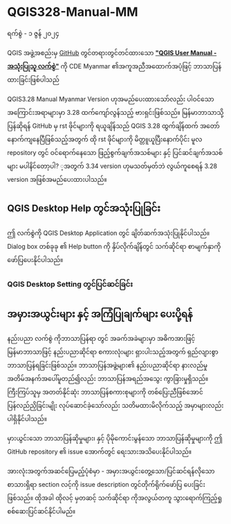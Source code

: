 # QGIS328-Manual-MM
ရက်စွဲ - ၁ ဇွန် ၂၀၂၄

QGIS အဖွဲ့အစည်းမှ [GitHub](https://github.com/qgis/QGIS-Documentation) တွင်တရားတွင်တင်ထားသော [**"QGIS User Manual - အသုံးပြုသူ လက်စွဲ"**]((https://github.com/qgis/QGIS-Documentation)) ကို CDE Myanmar ၏အကူအညီအထောက်အပံ့ဖြင့် ဘာသာပြန်ထားခြင်းဖြစ်ပါသည်
 
 QGIS3.28 Manual Myanmar Version ဟုအမည်ပေးထားသော်လည်း ပါဝင်သော အကြောင်းအရာများမှာ 3.28 ထက်ကျော်လွန်သည့် ဗားရှင်းဖြစ်သည်။ မြန်မာဘာသာသို့ပြန်ဆိုရန် GitHub မှ rst ဖိုင်များကို ရယူချိန်သည် QGIS 3.28 ထွက်ချိန်ထက် အတော်နောက်ကျနေပြီဖြစ်သည့်အတွက် ထို rst ဖိုင်များကို မိတ္တူယူပြီးနောက်ပိုင်း မူလ repository တွင် ဝင်‌ရောက်နေသော ဖြည့်စွက်ချက်အသစ်များ နှင့် ပြင်ဆင်ချက်အသစ်များ မပါနိင်တော့ပါ? ့အတွက် 3.34 version ဟုမသတ်မှတ်ဘဲ လွယ်ကူစေရန် 3.28 version အဖြစ်အမည်ပေးထားပါသည်။

## QGIS Desktop Help တွင်အသုံးပြုခြင်း
ဤ လက်စွဲကို QGIS Desktop Application တွင် ချိတ်ဆက်အသုံးပြုနိုင်ပါသည်။ Dialog box တစ်ခုခု ၏ Help button ကို နှိပ်လိုက်ချိန်တွင် သက်ဆိုင်ရာ စာမျက်နှာကို ဖော်ပြပေးနိုင်ပါသည်။

### QGIS Desktop Setting တွင်ပြင်ဆင်ခြင်း

## အမှားအယွင်းများ နှင့် အကြံပြုချက်များ ပေးပို့ရန်
 နည်းပညာ လက်စွဲ ကိုဘာသာပြန်ရာ တွင် အခက်အခဲများမှာ အဓိကအားဖြင့် မြန်မာဘာသာဖြင့် နည်းပညာဆိုင်ရာ စကားလုံးများ ရှားပါးသည့်အတွက် ရှည်လျားစွာဘာသာပြန်ရခြင်းဖြစ်သည်။ ဘာသာပြန်အဖွဲ့များ၏ နည်းပညာဆိုင်ရာ နားလည်မှု အတိမ်အနက်အပေါ်မူတည်၍လည်း ဘာသာပြန်အရည်အသွေး ကွာခြားမှုရှိသည်။ ကြီးကြပ်သူမှ အတတ်နိုင်ဆုံး ဘာသာပြန်စကားစုများကို တစ်ပြေးညီဖြစ်အောင်ပြန်လည်ညှိခြင်းမျိုး လုပ်ဆောင်ခဲ့သော်လည်း သတိမထားမိလိုက်သည့် အမှာများလည်းပါရှိနိုင်ပါသည်။

 မှားယွင်းသော ဘာသာပြန်ဆိုမှုများ၊ နှင့် ပိုမိုကောင်းမွန်သော ဘာသာပြန်ဆိုမှုများကို ဤ GitHub repository ၏ issue အောက်တွင် ရေးသားအသိပေးနိုင်ပါသည်။

အားလုံးအတွက်အဆင်ပြေမည့်ပုံစံမှာ - အမှားအယွင်းတွေ့သော/ပြင်ဆင်ရန်လိုသော စာသားရှိရာ section လင့်ကို issue  description တွင်တိုက်ရိုက်ဖော်ပြ ပေးခြင်းဖြစ်သည်။ ထိုအခါ ထိုလင့် မှတဆင့် သက်ဆိုင်ရာ ကိုအလွယ်တကူ သွားရောက်ကြည့်ရှုစစ်ဆေးပြင်ဆင်နိုင်ပါမည်။
